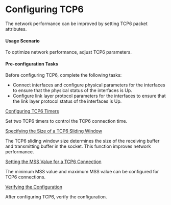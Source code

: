 Configuring TCP6
================

The network performance can be improved by setting TCP6 packet attributes.

#### Usage Scenario

To optimize network performance, adjust TCP6 parameters.


#### Pre-configuration Tasks

Before configuring TCP6, complete the following tasks:

* Connect interfaces and configure physical parameters for the interfaces to ensure that the physical status of the interfaces is Up.
* Configure link layer protocol parameters for the interfaces to ensure that the link layer protocol status of the interfaces is Up.


[Configuring TCP6 Timers](../../../../software/nev8r10_vrpv8r16/user/vrp/dc_vrp_ipv6_cfg_2004.html)

Set two TCP6 timers to control the TCP6 connection time.

[Specifying the Size of a TCP6 Sliding Window](../../../../software/nev8r10_vrpv8r16/user/vrp/dc_vrp_ipv6_cfg_2005.html)

The TCP6 sliding window size determines the size of the receiving buffer and transmitting buffer in the socket. This function improves network performance.

[Setting the MSS Value for a TCP6 Connection](../../../../software/nev8r10_vrpv8r16/user/vrp/dc_vrp_ipv6_cfg_0039.html)

The minimum MSS value and maximum MSS value can be configured for TCP6 connections.

[Verifying the Configuration](../../../../software/nev8r10_vrpv8r16/user/vrp/dc_vrp_ipv6_cfg_2006.html)

After configuring TCP6, verify the configuration.